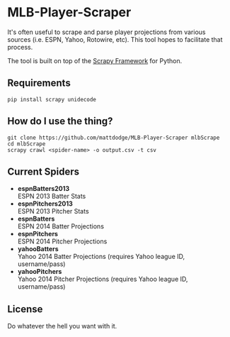 MLB-Player-Scraper  
==================  
    
     
     
It's often useful to scrape and parse player projections from various sources (i.e. ESPN, Yahoo, Rotowire, etc). This tool hopes to facilitate that process.

The tool is built on top of the [Scrapy Framework](http://scrapy.org/) for Python. 



## Requirements
```
pip install scrapy unidecode
```



## How do I use the thing?
```
git clone https://github.com/mattdodge/MLB-Player-Scraper mlbScrape
cd mlbScrape
scrapy crawl <spider-name> -o output.csv -t csv
```



## Current Spiders
 - **espnBatters2013**  
   ESPN 2013 Batter Stats
 - **espnPitchers2013**  
   ESPN 2013 Pitcher Stats
 - **espnBatters**  
   ESPN 2014 Batter Projections
 - **espnPitchers**  
   ESPN 2014 Pitcher Projections
 - **yahooBatters**  
   Yahoo 2014 Batter Projections (requires Yahoo league ID, username/pass)
 - **yahooPitchers**  
   Yahoo 2014 Pitcher Projections (requires Yahoo league ID, username/pass)



## License
Do whatever the hell you want with it.
